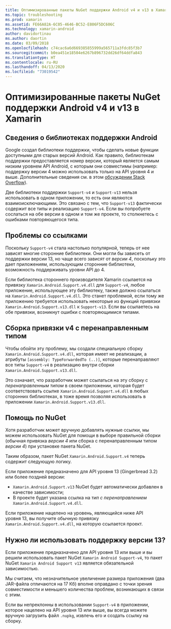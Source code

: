 ```yaml
---
title: Оптимизированные пакеты NuGet поддержки Android v4 и v13 в Xamarin
ms.topic: troubleshooting
ms.prod: xamarin
ms.assetid: FE66A82A-6C05-4646-BC52-E806F5DC606C
ms.technology: xamarin-android
author: davidortinau
ms.author: daortin
ms.date: 03/09/2018
ms.openlocfilehash: c74cac6a6d669385855999a565711a3fdc85f3b7
ms.sourcegitcommit: b0ea451e18504e6267b896732dd26df64ddfa843
ms.translationtype: HT
ms.contentlocale: ru-RU
ms.lasthandoff: 04/13/2020
ms.locfileid: "73019542"
---
```

# <a name="smarter-xamarin-android-support-v4--v13-nuget-packages"></a>Оптимизированные пакеты NuGet поддержки Android v4 и v13 в Xamarin

## <a name="about-the-android-support-libraries"></a>Сведения о библиотеках поддержки Android

Google создал библиотеки поддержки, чтобы сделать новые функции доступными для старых версий Android. Как правило, библиотекам поддержки предоставляется номер версии, который является самым низким уровнем API Android, с которым они совместимы (например: поддержку версии 4 можно использовать только на API уровня 4 и выше. Дополнительные сведения см. в этом [обсуждении Stack Overflow](https://stackoverflow.com/questions/9926403/android-support-package-compatibility-library-use-v4-or-v13)). 

Две библиотеки поддержки `Support-v4` и `Support-v13` нельзя использовать в одном приложении, то есть они являются взаимоисключающими. Это связано с тем, что `Support-v13` фактически содержит все типы и реализацию `Support-v4`. Если вы попробуете сослаться на обе версии в одном и том же проекте, то столкнетесь с ошибками повторяющегося типа.

## <a name="problems-with-referencing"></a>Проблемы со ссылками

Поскольку `Support-v4` стала настолько популярной, теперь от нее зависят многие сторонние библиотеки. Они могли бы зависеть от поддержки версии 13, но чаще всего зависят от _версии 4_, поскольку это дает приложениям, использующим сторонние библиотеки, возможность поддерживать уровни API до 4.

Если библиотека стороннего производителя Xamarin ссылается на привязку `Xamarin.Android.Support.v4.dll` для `Support-v4`, любое приложение, использующее эту библиотеку, также должно ссылаться на `Xamarin.Android.Support.v4.dll`. Это станет проблемой, если тому же приложению требуется использовать некоторые из функций привязки `Xamarin.Android.Support.v13.dll` к `Support-v13`. Если вы ссылаетесь на обе привязки, возникнут ошибки с повторяющимися типами.

## <a name="type-forwarded-v4-binding-assembly"></a>Сборка привязки v4 с перенаправленным типом

Чтобы обойти эту проблему, мы создали специальную сборку `Xamarin.Android.Support.v4.dll`, которая имеет не реализации, а атрибуты `[assembly: TypeForwardedTo (..)]`, которые перенаправляют все типы `Support-v4` в реализацию внутри сборки `Xamarin.Android.Support.v13.dll`.

Это означает, что разработчик может ссылаться на эту сборку с _перенаправленным типом_ в своем приложении, которая будет соответствовать ссылке `Xamarin.Android.Support.v4.dll` в любых сторонних библиотеках, в тоже время позволяя использовать в приложении `Xamarin.Android.Support.v13.dll`.

## <a name="nuget-assistance"></a>Помощь по NuGet

Хотя разработчик может вручную добавлять нужные ссылки, мы можем использовать NuGet для помощи в выборе правильной сборки (обычная привязка _версии 4_ или сборка с перенаправленным типом _версии 4_) при установке пакета NuGet.

Таким образом, пакет NuGet `Xamarin.Android.Support.v4` теперь содержит следующую логику.

Если приложение предназначено для API уровня 13 (Gingerbread 3.2) или более поздней версии:

* `Xamarin.Android.Support.v13` NuGet будет автоматически добавлен в качестве зависимости;
* В проекте будет указана ссылка на _тип с перенаправлением_ `Xamarin.Android.Support.v4.dll`.

Если приложение нацелено на уровень, являющийся ниже API уровня 13, вы получите обычную привязку `Xamarin.Android.Support.v4.dll`, на которую ссылается проект.

## <a name="do-i-have-to-use-support-v13"></a>Нужно ли использовать поддержку версии 13?

Если приложение предназначено для API уровня 13 или выше и вы решили использовать пакет NuGet `Xamarin Android Support-v4`, то пакет NuGet `Xamarin Android Support v13` является обязательной зависимостью.

Мы считаем, что незначительное увеличение размера приложения (два JAR-файла отличаются на 17 Кб) вполне оправдано с точки зрения совместимости и меньшего количества проблем, возникающих в связи с этим.

Если вы непреклонны в использовании `Support-v4` в приложении, которое нацелено на API уровня 13 или выше, вы всегда можете вручную загрузить файл `.nupkg`, извлечь его и создать ссылку на сборку.

